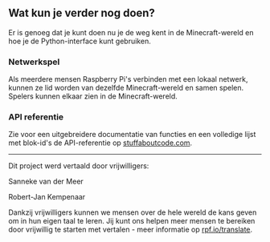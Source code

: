 ## Wat kun je verder nog doen?

Er is genoeg dat je kunt doen nu je de weg kent in de Minecraft-wereld en hoe je de Python-interface kunt gebruiken.

### Netwerkspel

Als meerdere mensen Raspberry Pi's verbinden met een lokaal netwerk, kunnen ze lid worden van dezelfde Minecraft-wereld en samen spelen. Spelers kunnen elkaar zien in de Minecraft-wereld.

### API referentie

Zie voor een uitgebreidere documentatie van functies en een volledige lijst met blok-id's de API-referentie op [stuffaboutcode.com](http://www.stuffaboutcode.com/p/minecraft-api-reference.html).


***
Dit project werd vertaald door vrijwilligers:

Sanneke van der Meer

Robert-Jan Kempenaar

Dankzij vrijwilligers kunnen we mensen over de hele wereld de kans geven om in hun eigen taal te leren. Jij kunt ons helpen meer mensen te bereiken door vrijwillig te starten met vertalen - meer informatie op [rpf.io/translate](https://rpf.io/translate).